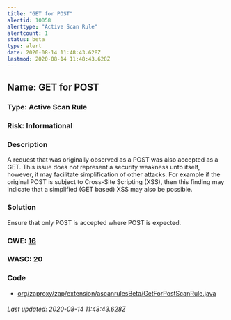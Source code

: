 ```yaml
---
title: "GET for POST"
alertid: 10058
alerttype: "Active Scan Rule"
alertcount: 1
status: beta
type: alert
date: 2020-08-14 11:48:43.628Z
lastmod: 2020-08-14 11:48:43.628Z
---
```

## Name: GET for POST

### Type: Active Scan Rule

### Risk: Informational

### Description

A request that was originally observed as a POST was also accepted as a GET. This issue does not represent a security weakness unto itself, however, it may facilitate simplification of other attacks. For example if the original POST is subject to Cross-Site Scripting (XSS), then this finding may indicate that a simplified (GET based) XSS may also be possible.

### Solution

Ensure that only POST is accepted where POST is expected.

### CWE: [16](https://cwe.mitre.org/data/definitions/16.html)

### WASC:  20

### Code

 * [org/zaproxy/zap/extension/ascanrulesBeta/GetForPostScanRule.java](https://github.com/zaproxy/zap-extensions/blob/master/addOns/ascanrulesBeta/src/main/java/org/zaproxy/zap/extension/ascanrulesBeta/GetForPostScanRule.java)

###### Last updated: 2020-08-14 11:48:43.628Z
